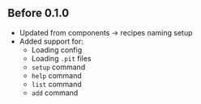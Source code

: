 ## Before 0.1.0

- Updated from components -> recipes naming setup
- Added support for:
  - Loading config
  - Loading `.pit` files
  - `setup` command
  - `help` command
  - `list` command
  - `add` command

